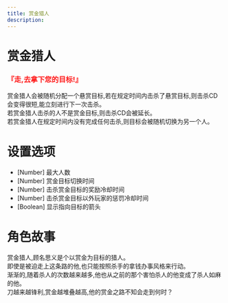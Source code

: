 ```yaml
---
title: 赏金猎人
description:
---
```

# 赏金猎人

<h3><font color=#ff1919> 『走,去拿下您的目标!』 </font></h3>

赏金猎人会被随机分配一个悬赏目标,若在规定时间内击杀了悬赏目标,则击杀CD会变得很短,能立刻进行下一次击杀。<br>
若赏金猎人击杀的人不是赏金目标,则击杀CD会被延长。<br>
若赏金猎人在规定时间内没有完成任何击杀,则目标会被随机切换为另一个人。

# 设置选项

- [Number] 最大人数
- [Number] 赏金目标切换时间
- [Number] 击杀赏金目标的奖励冷却时间
- [Number] 击杀赏金目标以外玩家的惩罚冷却时间
- [Boolean] 显示指向目标的箭头

# 角色故事
赏金猎人,顾名思义是个以赏金为目标的猎人。<br>
即使是被迫走上这条路的他,也只能按照杀手的拿钱办事风格来行动。<br>
渐渐的,随着杀人的次数越来越多,他也从之前的那个害怕杀人的他变成了杀人如麻的他。<br>
刀越来越锋利,赏金越堆叠越高,他的赏金之路不知会走到何时？
